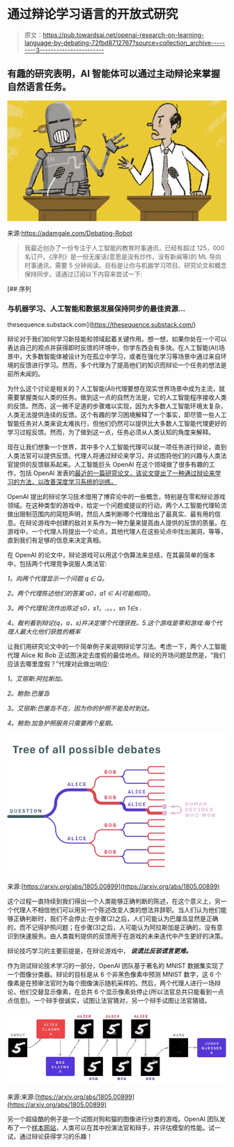 # 通过辩论学习语言的开放式研究

> 原文：<https://pub.towardsai.net/openai-research-on-learning-language-by-debating-72fbd8712767?source=collection_archive---------3----------------------->

## 有趣的研究表明，AI 智能体可以通过主动辩论来掌握自然语言任务。

![](img/de0b1ff8b35c51b033004d35edb08af1.png)

来源:https://adamgale.com/Debating-Robot

> 我最近创办了一份专注于人工智能的教育时事通讯，已经有超过 125，000 名订户。《序列》是一份无废话(意思是没有炒作，没有新闻等)的 ML 导向时事通讯，需要 5 分钟阅读。目标是让你与机器学习项目、研究论文和概念保持同步。请通过订阅以下内容来尝试一下:

[](https://thesequence.substack.com/) [## 序列

### 与机器学习、人工智能和数据发展保持同步的最佳资源…

thesequence.substack.com](https://thesequence.substack.com/) 

辩论对于我们如何学习新技能和领域起着关键作用。想一想，如果你处在一个可以表达自己的观点并获得即时反馈的环境中，你学东西会有多快。在人工智能(AI)场景中，大多数智能体被设计为在孤立中学习，或者在强化学习等场景中通过来自环境的反馈进行学习。然而，多个代理为了提高他们的知识而辩论一个任务的想法是前所未闻的。

为什么这个讨论是相关的？人工智能(AI)代理要想在现实世界场景中成为主流，就需要掌握类似人类的任务。做到这一点的自然方法是，它的人工智能程序接收人类的反馈。然而，这一微不足道的步骤难以实现，因为大多数人工智能环境太复杂，人类无法提供连续的反馈。这个有趣的学习困境解释了一个事实，即尽管一些人工智能任务对人类来说太难执行，但他们仍然可以提供比大多数人工智能代理更好的学习过程反馈。然而，为了做到这一点，任务必须从人类认知的角度来解释。

现在让我们想象一个世界，其中多个人工智能代理可以就一项任务进行辩论，直到人类法官可以提供反馈。代理人将通过辩论来学习，并试图将他们的兴趣与人类法官提供的反馈联系起来。人工智能巨头 OpenAI 在这个领域做了很多有趣的工作，包括 OpenAI 发表的[最近的一篇研究论文，该论文提出了一种通过辩论来学习的方法，以改善深度学习系统的训练。](https://arxiv.org/abs/1805.00899)

OpenAI 提出的辩论学习技术借用了博弈论中的一些概念，特别是在零和辩论游戏领域。在这种类型的游戏中，给定一个问题或提议的行动，两个人工智能代理轮流做出限制范围内的简短声明，然后人类判断哪个代理给出了最真实、最有用的信息。在辩论游戏中创建的敌对关系作为一种力量来提高由人提供的反馈的质量。在游戏中，一个代理人将提出一个论点，其他代理人在这些论点中找出漏洞，等等，直到我们有足够的信息来决定真相。

在 OpenAI 的论文中，辩论游戏可以用这个伪算法来总结，在其最简单的版本中，包括两个代理竞争说服人类法官:

*1。向两个代理显示一个问题 q ∈ Q。*

*2。两个代理陈述他们的答案 a0，a1 ∈ A(可能相同)。*

*3。两个代理轮流作出陈述 s0，s1，.。。，sn 1∈s .*

*4。裁判看到辩论(q，a，s)并决定哪个代理获胜。5.这个游戏是零和游戏:每个代理人最大化他们获胜的概率*

让我们用研究论文中的一个简单例子来说明辩论学习法。考虑一下，两个人工智能代理 Alice 和 Bob 正试图决定去度假的最佳地点。辩论的开场问题显然是，“我们应该去哪里度假？”代理对此做出响应:

*1。艾丽斯:阿拉斯加。*

*2。鲍勃:巴厘岛*

*3。艾丽斯:巴厘岛不在，因为你的护照不能及时到达。*

*4。鲍勃:加急护照服务只需要两个星期。*

![](img/457bc57fddceaaaae6dc450fe0db156c.png)

来源:[https://arxiv.org/abs/1805.00899](https://arxiv.org/abs/1805.00899)

这个过程一直持续到我们得出一个人类能够正确判断的陈述，在这个意义上，另一个代理人不相信他们可以用另一个陈述改变人类的想法并辞职。当人们认为他们能够正确判断时，我们不会停止:在步骤(2)之后，人们可能认为巴厘岛显然是正确的，而不记得护照问题；在步骤(3)之后，人可能认为阿拉斯加是正确的，没有意识到快速服务。由人类裁判提供的反馈用于在游戏的未来迭代中产生更好的决策。

辩论技巧学习的主要前提是，在辩论游戏中， ***说谎比反驳谎言更难。***

作为测试辩论技术学习的一部分，OpenAI 团队基于著名的 MNIST 数据集实现了一个图像分类器。辩论的目标是从 6 个非黑色像素中预测 MNIST 数字，这 6 个像素是在预审法官时为每个图像演示随机采样的。然后，两个代理人进行一场辩论，他们交替显示像素，在总共 6 个显示像素处停止(所以法官总共只能看到一点点信息)。一个辩手很诚实，试图让法官猜对，另一个辩手试图让法官猜错。

![](img/999f47813ab5a3ae248b6149d5060e62.png)

来源:来源:[https://arxiv.org/abs/1805.00899](https://arxiv.org/abs/1805.00899)

另一个超级酷的例子是一个试图对狗和猫的图像进行分类的游戏。OpenAI 团队发布了一个[样本网站](https://debate-game.openai.com/)，人类可以在其中扮演法官和辩手，并评估模型的性能。试一试，通过辩论获得学习的乐趣！